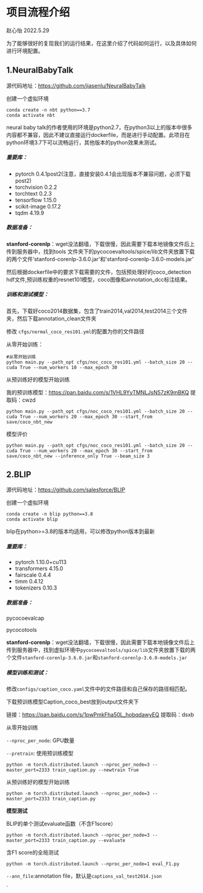# 项目流程介绍

赵心怡 2022.5.29

为了能够很好的复现我们的运行结果，在这里介绍了代码如何运行，以及具体如何进行环境配置。

## 1.NeuralBabyTalk

源代码地址：https://github.com/jiasenlu/NeuralBabyTalk

创建一个虚拟环境

```shell
conda create -n nbt python==3.7
conda activate nbt
```

neural baby talk的作者使用的环境是python2.7，在python3以上的版本中很多内容都不兼容，因此不建议直接运行dockerfile，而是进行手动配置。此项目在python环境3.7下可以流畅运行，其他版本的python效果未测试。

##### 重要库：

-   pytorch 0.4.1post2(注意，直接安装0.4.1会出现版本不兼容问题，必须下载post2)
-   torchvision 0.2.2
-   torchtext 0.2.3
-   tensorflow 1.15.0
-   scikit-image 0.17.2
-   tqdm 4.19.9

##### 数据准备：

**stanford-corenlp**：wget没法翻墙，下载很慢，因此需要下载本地镜像文件后上传到服务器中，找到tools 文件夹下的pycocoevaltools/spice/lib文件夹放置下载的两个文件‘stanford-corenlp-3.6.0.jar'和'stanford-corenlp-3.6.0-models.jar'

然后根据dockerfile中的要求下载需要的文件，包括预处理好的coco_detection hdf文件,预训练权重的resnet101模型，coco图像和annotation_dcc标注结果。

##### 训练和测试模型：

首先，下载好coco2014数据集，包含了train2014,val2014,test2014三个文件夹，然后下载annotation_clean文件夹

修改 `cfgs/normal_coco_res101.yml`的配置为你的文件路径

从零开始训练：

```shell
#从零开始训练
python main.py --path_opt cfgs/noc_coco_res101.yml --batch_size 20 --cuda True --num_workers 10 --max_epoch 30
```

从预训练好的模型开始训练

我的预训练模型：https://pan.baidu.com/s/1VHL9YyTMNLJsN57zK9mBKQ  提取码：cwzd

```shell
python main.py --path_opt cfgs/noc_coco_res101.yml --batch_size 20 --cuda True --num_workers 20 --max_epoch 30 --start_from save/coco_nbt_new
```

模型评价

```shell
python main.py --path_opt cfgs/noc_coco_res101.yml --batch_size 20 --cuda True --num_workers 20 --max_epoch 30 --start_from save/coco_nbt_new --inference_only True --beam_size 3 
```



## 2.BLIP

源代码地址：https://github.com/salesforce/BLIP

创建一个虚拟环境

```shell
conda create -n blip python==3.8
conda activate blip
```

blip在python>=3.8的版本均适用，可以修改python版本到最新

##### 重要库：

-   pytorch 1.10.0+cu113
-   transformers 4.15.0
-   fairscale 0.4.4
-   timm 0.4.12
-   tokenizers 0.10.3

##### **数据准备：**

pycocoevalcap

pycocotools

**stanford-corenlp**：wget没法翻墙，下载很慢，因此需要下载本地镜像文件后上传到服务器中，找到虚拟环境中`pycocoevaltools/spice/lib`文件夹放置下载的两个文件`stanford-corenlp-3.6.0.jar`和``stanford-corenlp-3.6.0-models.jar``

##### **模型训练和测试**：

修改`configs/caption_coco.yaml`文件中的文件路径和自己保存的路径相匹配。

下载预训练模型Caption_coco_best放到output文件夹下

链接：https://pan.baidu.com/s/1pwPmkFha50L_hobqdawyEQ  提取码：dsxb

从零开始训练

`--nproc_per_node`: GPU数量

`--pretrain`: 使用预训练模型

```shell
python -m torch.distributed.launch --nproc_per_node=3 --master_port=2333 train_caption.py --newtrain True
```

从预训练好的模型开始训练

```shell
python -m torch.distributed.launch --nproc_per_node=3 --master_port=2333 train_caption.py
```

**模型测试**

BLIP的单个测试evaluate函数（不含F1score）

```shell
python -m torch.distributed.launch --nproc_per_node=3 --master_port=2333 train_caption.py --evaluate
```

含F1 score的全局测试

```shell
python -m torch.distributed.launch --nproc_per_node=1 eval_F1.py
```

`--ann_file`:annotation file，默认是`captions_val_test2014.json`

`
